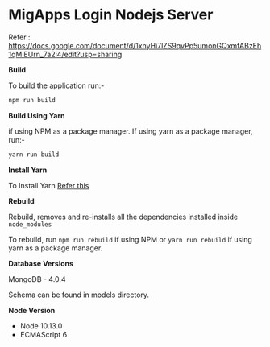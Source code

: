 # MigApps Login Nodejs Server

Refer : https://docs.google.com/document/d/1xnyHi7lZS9qvPp5umonGQxmfABzEh1qMiEUrn_7a2i4/edit?usp=sharing


**Build**

To build the application run:-
```sh
npm run build
```


**Build Using Yarn**

if using NPM as a package manager. If using yarn as a package manager, run:-
```sh
yarn run build
```


**Install Yarn**

To Install Yarn
[Refer this](https://yarnpkg.com/lang/en/docs/install/)



**Rebuild**

Rebuild, removes and re-installs all the dependencies installed inside ```node_modules```

To rebuild, run
```npm run rebuild```
if using NPM or ```yarn run rebuild```
if using yarn as a package manager.

**Database Versions**

MongoDB -    4.0.4

Schema can be found in models directory.



**Node Version**

- Node           10.13.0
- ECMAScript     6


